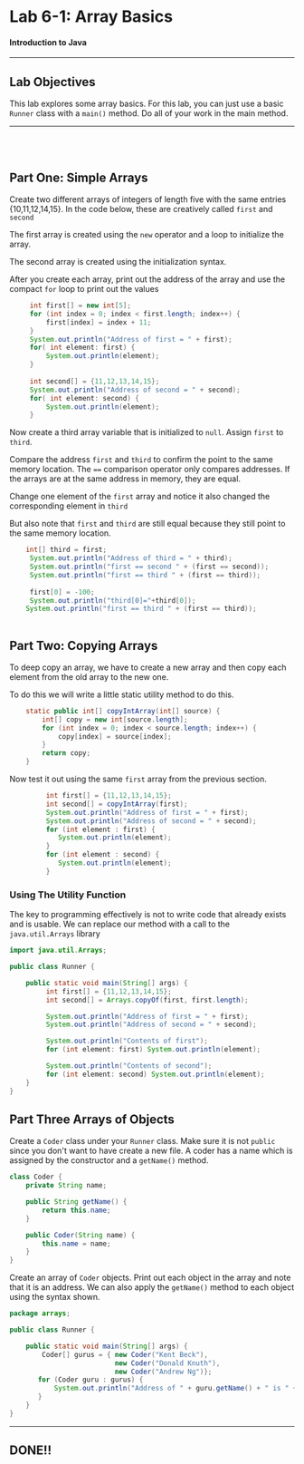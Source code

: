 # Lab 6-1: Array Basics
#### Introduction to Java
---
## Lab Objectives

This lab explores some array basics. For this lab, you can just use a basic `Runner` class with a `main()` method. Do all of your work in the main method.

---
<br/>
<br/>

## Part One: Simple Arrays

Create two different arrays of integers of length five with the same entries {10,11,12,14,15}. In the code below, these are creatively called `first` and `second`

The first array is created using the `new` operator and a loop to initialize the array.

The second array is created using the initialization syntax.

After you create each array, print out the address of the array and use the compact `for` loop to print out the values

```java
     int first[] = new int[5];
     for (int index = 0; index < first.length; index++) {
    	 first[index] = index + 11;
     }
     System.out.println("Address of first = " + first);
     for( int element: first) {
    	 System.out.println(element);
     }
     
     int second[] = {11,12,13,14,15};
     System.out.println("Address of second = " + second);
     for( int element: second) {
    	 System.out.println(element);
     }
```
Now create a third array variable that is initialized to `null`. Assign `first` to `third`.

Compare the address `first` and `third` to confirm the point to the same memory location.  The `==` comparison operator only compares addresses. If the arrays are at the same address in memory, they are equal. 

Change one element of the `first` array and notice it also changed the corresponding element in `third`

But also note that `first` and `third` are still equal because they still point to the same memory location.


```java
    int[] third = first;
     System.out.println("Address of third = " + third);
     System.out.println("first == second " + (first == second));
     System.out.println("first == third " + (first == third));
     
     first[0] = -100;
     System.out.println("third[0]="+third[0]);
	System.out.println("first == third " + (first == third));
   
```

## Part Two: Copying Arrays

To deep copy an array, we have to create a new array and then copy each element from the old array to the new one.

To do this we will write a little static utility method to do this.

```java
	static public int[] copyIntArray(int[] source) {
		int[] copy = new int[source.length];
		for (int index = 0; index < source.length; index++) {
			copy[index] = source[index];
		}
		return copy;			
	}
```

Now test it out using the same `first` array from the previous section.

```java
		 int first[] = {11,12,13,14,15};
		 int second[] = copyIntArray(first);
		 System.out.println("Address of first = " + first);
		 System.out.println("Address of second = " + second);
		 for (int element : first) {
			System.out.println(element);
		 }
		 for (int element : second) {
			System.out.println(element);
		 }

```

### Using The Utility Function

The key to programming effectively is not to write code that already exists and is usable. We can replace our method with a call to the `java.util.Arrays` library

```java
import java.util.Arrays;

public class Runner {

	public static void main(String[] args) {
		 int first[] = {11,12,13,14,15};
		 int second[] = Arrays.copyOf(first, first.length);

		 System.out.println("Address of first = " + first);
		 System.out.println("Address of second = " + second);

		 System.out.println("Contents of first");
		 for (int element: first) System.out.println(element);

		 System.out.println("Contents of second");
		 for (int element: second) System.out.println(element);
	}
}
```
## Part Three Arrays of Objects

Create a `Coder` class under your `Runner` class. Make sure it is not `public` since you don't want to have create a new file. A coder has a name which is assigned by the constructor and a `getName()` method.

```java
class Coder {
	private String name;

	public String getName() {
		return this.name;
	}

	public Coder(String name) {
		this.name = name;
	}
}
```

Create an array of `Coder` objects. Print out each object in the array and note that it is an address. We can also apply the `getName()` method to each object using the syntax shown.

```java
package arrays;

public class Runner {

	public static void main(String[] args) {
		Coder[] gurus = { new Coder("Kent Beck"), 
				          new Coder("Donald Knuth"), 
				          new Coder("Andrew Ng")};
       for (Coder guru : gurus) {
    	   System.out.println("Address of " + guru.getName() + " is " + guru);
       }
	}
}
```
---

## DONE!!
